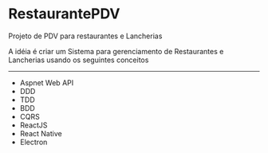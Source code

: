 # RestaurantePDV
Projeto de PDV para restaurantes e Lancherias

A idéia é criar um Sistema para gerenciamento de Restaurantes e Lancherias usando os seguintes conceitos

--------------
- Aspnet Web API
- DDD
- TDD
- BDD
- CQRS
- ReactJS
- React Native
- Electron

